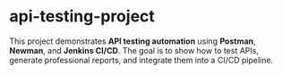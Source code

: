 # api-testing-project
This project demonstrates **API testing automation** using **Postman**, **Newman**, and **Jenkins CI/CD**.   The goal is to show how to test APIs, generate professional reports, and integrate them into a CI/CD pipeline.

